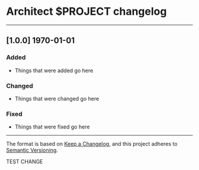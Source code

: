 # Architect $PROJECT changelog

---

## [1.0.0] 1970-01-01

### Added

- Things that were added go here


### Changed

- Things that were changed go here


### Fixed

- Things that were fixed go here

---

The format is based on [Keep a Changelog](https://keepachangelog.com/en/1.0.0/), and this project adheres to [Semantic Versioning](https://semver.org/spec/v2.0.0.html).

TEST CHANGE
